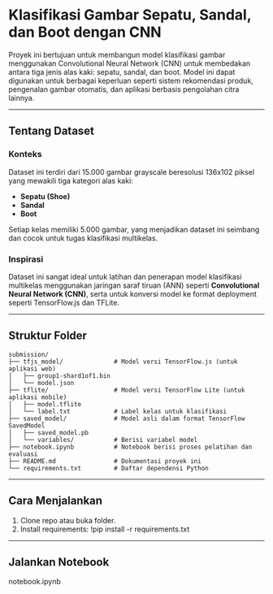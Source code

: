# Klasifikasi Gambar Sepatu, Sandal, dan Boot dengan CNN

Proyek ini bertujuan untuk membangun model klasifikasi gambar menggunakan Convolutional Neural Network (CNN) untuk membedakan antara tiga jenis alas kaki: sepatu, sandal, dan boot. Model ini dapat digunakan untuk berbagai keperluan seperti sistem rekomendasi produk, pengenalan gambar otomatis, dan aplikasi berbasis pengolahan citra lainnya.

---

## Tentang Dataset

### Konteks
Dataset ini terdiri dari 15.000 gambar grayscale beresolusi 136x102 piksel yang mewakili tiga kategori alas kaki:
- **Sepatu (Shoe)**
- **Sandal**
- **Boot**

Setiap kelas memiliki 5.000 gambar, yang menjadikan dataset ini seimbang dan cocok untuk tugas klasifikasi multikelas.

### Inspirasi
Dataset ini sangat ideal untuk latihan dan penerapan model klasifikasi multikelas menggunakan jaringan saraf tiruan (ANN) seperti **Convolutional Neural Network (CNN)**, serta untuk konversi model ke format deployment seperti TensorFlow.js dan TFLite.

---

## Struktur Folder
```plaintext
submission/
├── tfjs_model/              # Model versi TensorFlow.js (untuk aplikasi web)
│   ├── group1-shard1of1.bin
│   └── model.json
├── tflite/                  # Model versi TensorFlow Lite (untuk aplikasi mobile)
│   ├── model.tflite
│   └── label.txt            # Label kelas untuk klasifikasi
├── saved_model/             # Model asli dalam format TensorFlow SavedModel
│   ├── saved_model.pb
│   └── variables/           # Berisi variabel model
├── notebook.ipynb           # Notebook berisi proses pelatihan dan evaluasi
├── README.md                # Dokumentasi proyek ini
└── requirements.txt         # Daftar dependensi Python
```

---

## Cara Menjalankan

1. Clone repo atau buka folder.
2. Install requirements:
   !pip install -r requirements.txt

---

## Jalankan Notebook
notebook.ipynb
